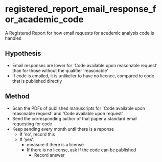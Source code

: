 # registered_report_email_response_for_academic_code

A Registered Report for how email requests for acedemic analysis code is handled

## Hypothesis

 * Email responses are lower for 'Code available upon reasonable request'
   than for those without the qualifier 'reasonable'
 * If code is emailed, it is unlikelier to have no licence, 
   compared to code that is published directly

## Method

 * Scan the PDFs of published manuscripts for 'Code available upon reasonable request'
   and 'Code available upon request'
 * Send the corresponding author of that paper a standard email requesting for code
 * Keep sending every month until there is a reponse
   * If 'no', record this
   * If 'yes':
     * measure if there is a license
     * If there is no license, ask if the code can be published
       * Record answer
